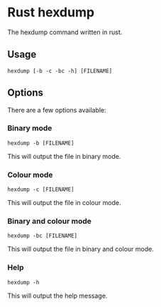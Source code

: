 #  Rust hexdump

The hexdump command written in rust.

## Usage

```
hexdump [-b -c -bc -h] [FILENAME]
```

## Options

There are a few options available:

### Binary mode

```
hexdump -b [FILENAME]
```

This will output the file in binary mode.

### Colour mode

```
hexdump -c [FILENAME]
```

This will output the file in colour mode.

### Binary and colour mode

```
hexdump -bc [FILENAME]
```

This will output the file in binary and colour mode.

### Help

```
hexdump -h
```

This will output the help message.